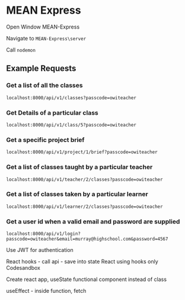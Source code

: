 # MEAN Express
 Open Window MEAN-Express


Navigate to `MEAN-Express\server`

Call `nodemon`



## Example Requests


### Get a list of all the classes
`localhost:8000/api/v1/classes?passcode=owiteacher`


### Get Details of a particular class
`localhost:8000/api/v1/class/5?passcode=owiteacher`


### Get a specific project brief
`localhost:8000/api/v1/project/1/brief?passcode=owiteacher`


### Get a list of classes taught by a particular teacher
`localhost:8000/api/v1/teacher/2/classes?passcode=owiteacher`


### Get a list of classes taken by a particular learner
`localhost:8000/api/v1/learner/2/classes?passcode=owiteacher`


### Get a user id when a valid email and password are supplied
`localhost:8000/api/v1/login?passcode=owiteacher&email=murray@highschool.com&password=4567`


Use JWT for authentication

React hooks - call api - save into state
React using hooks only
Codesandbox

Create react app, useState
functional component instead of class

useEffect - inside function, fetch
